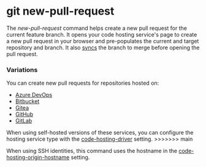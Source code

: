 # git new-pull-request

The _new-pull-request_ command helps create a new pull request for the current
feature branch. It opens your code hosting service's page to create a new pull
request in your browser and pre-populates the current and target repository and
branch. It also [syncs](sync.md) the branch to merge before opening the pull
request.

### Variations

You can create new pull requests for repositories hosted on:

- [Azure DevOps](https://azure.microsoft.com/en-us/products/devops)
- [Bitbucket](https://bitbucket.org)
- [Gitea](https://gitea.com)
- [GitHub](https://github.com)
- [GitLab](https://gitlab.com)

When using self-hosted versions of these services, you can configure the hosting
service type with the
[code-hosting-driver](../preferences/code-hosting-driver.md) setting. >>>>>>>
main

When using SSH identities, this command uses the hostname in the
[code-hosting-origin-hostname](../preferences/code-hosting-origin-hostname.md)
setting.
